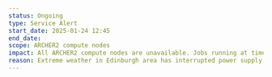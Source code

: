 ```yaml
---
status: Ongoing
type: Service Alert
start_date: 2025-01-24 12:45 
end_date:
scope: ARCHER2 compute nodes
impact: All ARCHER2 compute nodes are unavailable. Jobs running at time of incident will have failed.
reason: Extreme weather in Edinburgh area has interrupted power supply at ACF data centre
---
```

